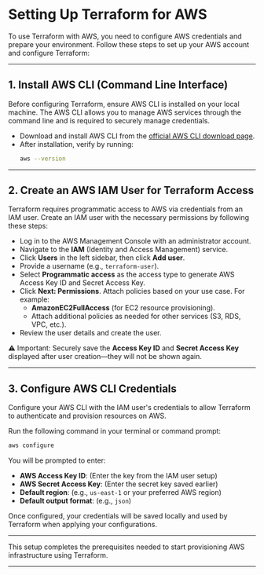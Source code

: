

# Setting Up Terraform for AWS

To use Terraform with AWS, you need to configure AWS credentials and prepare your environment. Follow these steps to set up your AWS account and configure Terraform:

***

## 1. Install AWS CLI (Command Line Interface)

Before configuring Terraform, ensure AWS CLI is installed on your local machine. The AWS CLI allows you to manage AWS services through the command line and is required to securely manage credentials.

- Download and install AWS CLI from the [official AWS CLI download page](https://aws.amazon.com/cli/).
- After installation, verify by running:
  ```bash
  aws --version
  ```
***

## 2. Create an AWS IAM User for Terraform Access

Terraform requires programmatic access to AWS via credentials from an IAM user. Create an IAM user with the necessary permissions by following these steps:

- Log in to the AWS Management Console with an administrator account.  
- Navigate to the **IAM** (Identity and Access Management) service.  
- Click **Users** in the left sidebar, then click **Add user**.  
- Provide a username (e.g., `terraform-user`).  
- Select **Programmatic access** as the access type to generate AWS Access Key ID and Secret Access Key.  
- Click **Next: Permissions**. Attach policies based on your use case. For example:  
  - **AmazonEC2FullAccess** (for EC2 resource provisioning).  
  - Attach additional policies as needed for other services (S3, RDS, VPC, etc.).  
- Review the user details and create the user.  

⚠ Important: Securely save the **Access Key ID** and **Secret Access Key** displayed after user creation—they will not be shown again.

***

## 3. Configure AWS CLI Credentials

Configure your AWS CLI with the IAM user's credentials to allow Terraform to authenticate and provision resources on AWS.

Run the following command in your terminal or command prompt:
```bash
aws configure
```
You will be prompted to enter:

- **AWS Access Key ID**: (Enter the key from the IAM user setup)  
- **AWS Secret Access Key**: (Enter the secret key saved earlier)  
- **Default region**: (e.g., `us-east-1` or your preferred AWS region)  
- **Default output format**: (e.g., `json`)

Once configured, your credentials will be saved locally and used by Terraform when applying your configurations.

***

This setup completes the prerequisites needed to start provisioning AWS infrastructure using Terraform.

***
